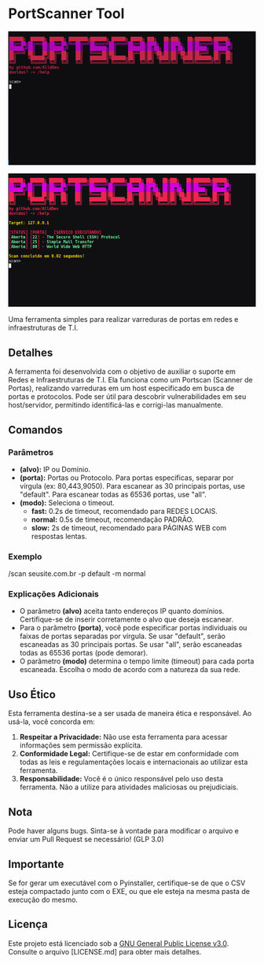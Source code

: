 # PortScanner Tool

![Screenshot ](https://github.com/AlldDev/PortScanner-Tool/blob/main/assets/portscanner_01.png)

![Screenshot ](https://github.com/AlldDev/PortScanner-Tool/blob/main/assets/portscanner_02.png)

Uma ferramenta simples para realizar varreduras de portas em redes e infraestruturas de T.I.

## Detalhes

A ferramenta foi desenvolvida com o objetivo de auxiliar o suporte em Redes e Infraestruturas de T.I. Ela funciona como um Portscan (Scanner de Portas), realizando varreduras em um host especificado em busca de portas e protocolos. Pode ser útil para descobrir vulnerabilidades em seu host/servidor, permitindo identificá-las e corrigi-las manualmente.

## Comandos

### Parâmetros
- **(alvo):** IP ou Domínio.
- **(porta):** Portas ou Protocolo. Para portas específicas, separar por vírgula (ex: 80,443,9050). Para escanear as 30 principais portas, use "default". Para escanear todas as 65536 portas, use "all".
- **(modo):** Seleciona o timeout.
  - **fast:** 0.2s de timeout, recomendado para REDES LOCAIS.
  - **normal:** 0.5s de timeout, recomendação PADRÃO.
  - **slow:** 2s de timeout, recomendado para PÁGINAS WEB com respostas lentas.

### Exemplo
/scan seusite.com.br -p default -m normal

### Explicações Adicionais
- O parâmetro **(alvo)** aceita tanto endereços IP quanto domínios. Certifique-se de inserir corretamente o alvo que deseja escanear.
- Para o parâmetro **(porta)**, você pode especificar portas individuais ou faixas de portas separadas por vírgula. Se usar "default", serão escaneadas as 30 principais portas. Se usar "all", serão escaneadas todas as 65536 portas (pode demorar).
- O parâmetro **(modo)** determina o tempo limite (timeout) para cada porta escaneada. Escolha o modo de acordo com a natureza da sua rede.

## Uso Ético

Esta ferramenta destina-se a ser usada de maneira ética e responsável. Ao usá-la, você concorda em:

1. **Respeitar a Privacidade:** Não use esta ferramenta para acessar informações sem permissão explícita.
2. **Conformidade Legal:** Certifique-se de estar em conformidade com todas as leis e regulamentações locais e internacionais ao utilizar esta ferramenta.
3. **Responsabilidade:** Você é o único responsável pelo uso desta ferramenta. Não a utilize para atividades maliciosas ou prejudiciais.

## Nota

Pode haver alguns bugs. Sinta-se à vontade para modificar o arquivo e enviar um Pull Request se necessário! (GLP 3.0)

## Importante

Se for gerar um executável com o Pyinstaller, certifique-se de que o CSV esteja compactado junto com o EXE, ou que ele esteja na mesma pasta de execução do mesmo.

## Licença

Este projeto está licenciado sob a [GNU General Public License v3.0](https://github.com/AlldDev/PortScanner-Tool/blob/main/LICENSE). Consulte o arquivo [LICENSE.md] para obter mais detalhes.
